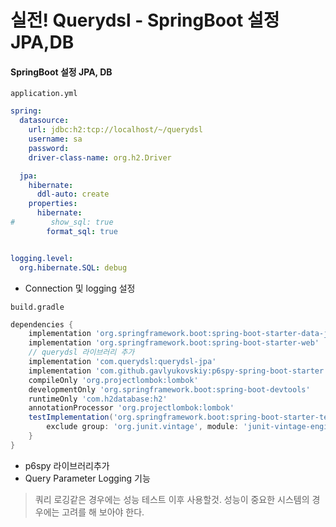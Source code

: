 # 실전! Querydsl - SpringBoot 설정 JPA,DB

#### SpringBoot 설정 JPA, DB
`application.yml`
```yml
spring:
  datasource:
    url: jdbc:h2:tcp://localhost/~/querydsl
    username: sa
    password:
    driver-class-name: org.h2.Driver

  jpa:
    hibernate:
      ddl-auto: create
    properties:
      hibernate:
#        show_sql: true
        format_sql: true


logging.level:
  org.hibernate.SQL: debug
```

- Connection 및 logging 설정

`build.gradle`
```groovy
dependencies {
    implementation 'org.springframework.boot:spring-boot-starter-data-jpa'
    implementation 'org.springframework.boot:spring-boot-starter-web'
    // querydsl 라이브러리 추가
    implementation 'com.querydsl:querydsl-jpa'
    implementation 'com.github.gavlyukovskiy:p6spy-spring-boot-starter:1.5.7'
    compileOnly 'org.projectlombok:lombok'
    developmentOnly 'org.springframework.boot:spring-boot-devtools'
    runtimeOnly 'com.h2database:h2'
    annotationProcessor 'org.projectlombok:lombok'
    testImplementation('org.springframework.boot:spring-boot-starter-test') {
        exclude group: 'org.junit.vintage', module: 'junit-vintage-engine'
    }
}
```

- p6spy 라이브러리추가
- Query Parameter Logging 기능

> 쿼리 로깅같은 경우에는 성능 테스트 이후 사용할것. 성능이 중요한 시스템의 경우에는 고려를 해 보아야 한다.
